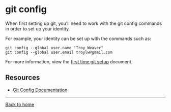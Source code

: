 # git config

When first setting up git, you'll need to work with the git config commands in order to set up your identity.

For example, your identity can be set up with the commands such as:

```
git config --global user.name "Troy Weaver"
git config --global user.email troylw@gmail.com
```

For more information, view the [first time git setup](https://git-scm.com/book/en/v2/Getting-Started-First-Time-Git-Setup) document.

## Resources

- [Git Config Documentation](https://git-scm.com/docs/git-config)

---

[Back to home](../README.md)
